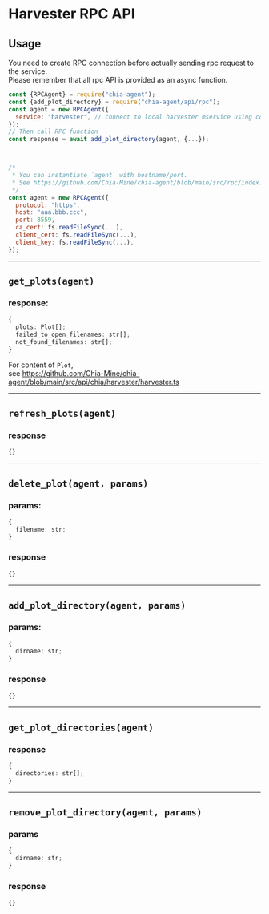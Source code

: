 # Harvester RPC API

## Usage
You need to create RPC connection before actually sending rpc request to the service.  
Please remember that all rpc API is provided as an async function.
```js
const {RPCAgent} = require("chia-agent");
const {add_plot_directory} = require("chia-agent/api/rpc");
const agent = new RPCAgent({
  service: "harvester", // connect to local harvester mservice using config file.
});
// Then call RPC function
const response = await add_plot_directory(agent, {...});



/*
 * You can instantiate `agent` with hostname/port.
 * See https://github.com/Chia-Mine/chia-agent/blob/main/src/rpc/index.ts
 */
const agent = new RPCAgent({
  protocol: "https",
  host: "aaa.bbb.ccc",
  port: 8559,
  ca_cert: fs.readFileSync(...),
  client_cert: fs.readFileSync(...),
  client_key: fs.readFileSync(...),
});
```

---

## `get_plots(agent)`
### response:
```typescript
{
  plots: Plot[];
  failed_to_open_filenames: str[];
  not_found_filenames: str[];
}
```
For content of `Plot`,  
see https://github.com/Chia-Mine/chia-agent/blob/main/src/api/chia/harvester/harvester.ts

---

## `refresh_plots(agent)`
### response
```typescript
{}
```

---

## `delete_plot(agent, params)`
### params:
```typescript
{
  filename: str;
}
```
### response
```typescript
{}
```

---

## `add_plot_directory(agent, params)`
### params:
```typescript
{
  dirname: str;
}
```
### response
```typescript
{}
```

---

## `get_plot_directories(agent)`
### response
```typescript
{
  directories: str[];
}
```

---

## `remove_plot_directory(agent, params)`
### params
```typescript
{
  dirname: str;
}
```
### response
```typescript
{}
```
